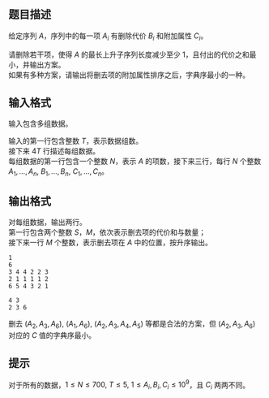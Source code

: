 ## 题目描述

给定序列 $A$，序列中的每一项 $A_i$ 有删除代价 $B_i$ 和附加属性 $C_i$。

请删除若干项，使得 $A$ 的最长上升子序列长度减少至少 $1$，且付出的代价之和最小，并输出方案。  
如果有多种方案，请输出将删去项的附加属性排序之后，字典序最小的一种。

## 输入格式

输入包含多组数据。

输入的第一行包含整数 $T$，表示数据组数。  
接下来 $4T$ 行描述每组数据。  
每组数据的第一行包含一个整数 $N$，表示 $A$ 的项数，接下来三行，每行 $N$ 个整数 $A_1,\ldots, A_n,\ B_1,\ldots,B_n,\ C_1,\ldots,C_n$。

## 输出格式

对每组数据，输出两行。  
第一行包含两个整数 $S$，$M$，依次表示删去项的代价和与数量；  
接下来一行 $M$ 个整数，表示删去项在 $A$ 中的位置，按升序输出。

```input1
1
6
3 4 4 2 2 3
2 1 1 1 1 2
6 5 4 3 2 1
```
```output1
4 3
2 3 6
```

删去 $(A_2, A_3, A_6),\ (A_1, A_6),\ (A_2, A_3, A_4, A_5)$ 等都是合法的方案，但 $(A_2, A_3, A_6)$ 对应的 $C$ 值的字典序最小。

## 提示

对于所有的数据，$1 \leq N \leq 700,\ T \leq 5,\ 1 \leq A_i, B_i, C_i \leq 10^9$，且 $C_i$ 两两不同。
